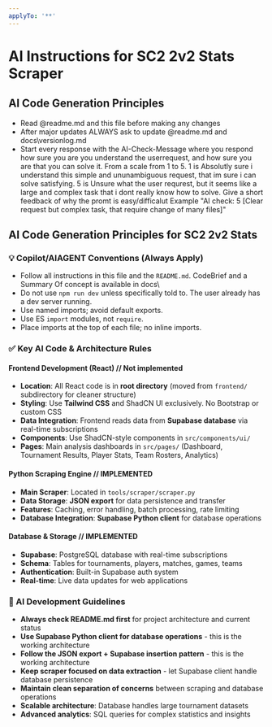 ```yaml
---
applyTo: '**'
---
```

# AI Instructions for SC2 2v2 Stats Scraper

## AI Code Generation Principles

- Read @readme.md and this file before making any changes
- After major updates ALWAYS ask to update @readme.md and docs\versionlog.md
- Start every response with the AI-Check-Message where you respond how sure you are you understand the userrequest, and how sure you are that you can solve it. From a scale from 1 to 5. 1 is Absolutly sure i understand this simple and ununambiguous request, that im sure i can solve satisfying. 5 is Unsure what the user requrest, but it seems like a large and complex task that i dont really know how to solve. Give a short feedback of why the promt is easy/difficalut
 Example "AI check: 5 [Clear request but complex task, that require change of many files]"

## AI Code Generation Principles for SC2 2v2 Stats

### 💡 Copilot/AIAGENT Conventions (Always Apply)
- Follow all instructions in this file and the `README.md`. CodeBrief and a Summary Of concept is available in docs\
- Do not use `npm run dev` unless specifically told to. The user already has a dev server running.
- Use named imports; avoid default exports.
- Use ES `import` modules, not `require`.
- Place imports at the top of each file; no inline imports.

### ✅ Key AI Code & Architecture Rules

#### Frontend Development (React) // Not implemented
- **Location**: All React code is in **root directory** (moved from `frontend/` subdirectory for cleaner structure)
- **Styling**: Use **Tailwind CSS** and ShadCN UI exclusively. No Bootstrap or custom CSS
- **Data Integration**: Frontend reads data from **Supabase database** via real-time subscriptions
- **Components**: Use ShadCN-style components in `src/components/ui/`
- **Pages**: Main analysis dashboards in `src/pages/` (Dashboard, Tournament Results, Player Stats, Team Rosters, Analytics)

#### Python Scraping Engine // IMPLEMENTED
- **Main Scraper**: Located in `tools/scraper/scraper.py`
- **Data Storage**: **JSON export** for data persistence and transfer
- **Features**: Caching, error handling, batch processing, rate limiting
- **Database Integration**: **Supabase Python client** for database operations

#### Database & Storage // IMPLEMENTED
- **Supabase**: PostgreSQL database with real-time subscriptions
- **Schema**: Tables for tournaments, players, matches, games, teams
- **Authentication**: Built-in Supabase auth system
- **Real-time**: Live data updates for web applications

### 🔧 AI Development Guidelines
- **Always check README.md first** for project architecture and current status
- **Use Supabase Python client for database operations** - this is the working architecture
- **Follow the JSON export + Supabase insertion pattern** - this is the working architecture
- **Keep scraper focused on data extraction** - let Supabase client handle database persistence
- **Maintain clean separation of concerns** between scraping and database operations
- **Scalable architecture**: Database handles large tournament datasets
- **Advanced analytics**: SQL queries for complex statistics and insights
